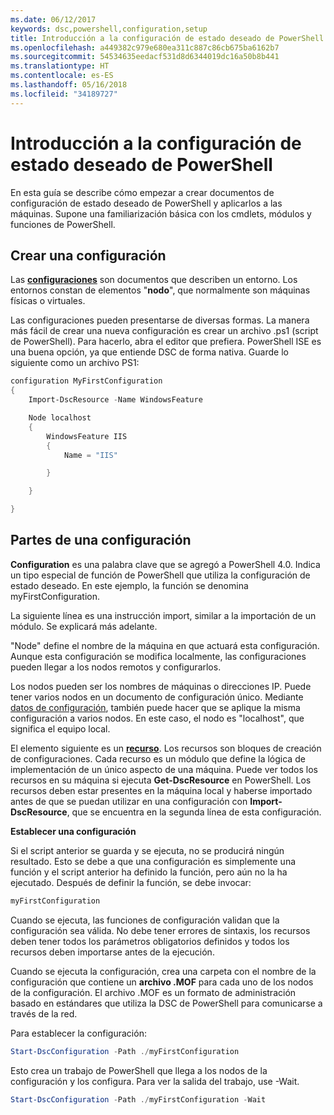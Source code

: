 ```yaml
---
ms.date: 06/12/2017
keywords: dsc,powershell,configuration,setup
title: Introducción a la configuración de estado deseado de PowerShell
ms.openlocfilehash: a449382c979e680ea311c887c86cb675ba6162b7
ms.sourcegitcommit: 54534635eedacf531d8d6344019dc16a50b8b441
ms.translationtype: HT
ms.contentlocale: es-ES
ms.lasthandoff: 05/16/2018
ms.locfileid: "34189727"
---
```

# <a name="getting-started-with-powershell-desired-state-configuration"></a>Introducción a la configuración de estado deseado de PowerShell #

En esta guía se describe cómo empezar a crear documentos de configuración de estado deseado de PowerShell y aplicarlos a las máquinas. Supone una familiarización básica con los cmdlets, módulos y funciones de PowerShell.


## <a name="create-a-configuration"></a>Crear una configuración ##

Las [**configuraciones**](https://msdn.microsoft.com/powershell/dsc/configurations) son documentos que describen un entorno. Los entornos constan de elementos "**nodo**", que normalmente son máquinas físicas o virtuales.

Las configuraciones pueden presentarse de diversas formas. La manera más fácil de crear una nueva configuración es crear un archivo .ps1 (script de PowerShell). Para hacerlo, abra el editor que prefiera. PowerShell ISE es una buena opción, ya que entiende DSC de forma nativa. Guarde lo siguiente como un archivo PS1:

```powershell
configuration MyFirstConfiguration
{
    Import-DscResource -Name WindowsFeature

    Node localhost
    {
        WindowsFeature IIS
        {
            Name = "IIS"

        }

    }

}
```
## <a name="parts-of-a-configuration"></a>Partes de una configuración ##
**Configuration** es una palabra clave que se agregó a PowerShell 4.0. Indica un tipo especial de función de PowerShell que utiliza la configuración de estado deseado. En este ejemplo, la función se denomina myFirstConfiguration.

La siguiente línea es una instrucción import, similar a la importación de un módulo. Se explicará más adelante.

"Node" define el nombre de la máquina en que actuará esta configuración. Aunque esta configuración se modifica localmente, las configuraciones pueden llegar a los nodos remotos y configurarlos.

Los nodos pueden ser los nombres de máquinas o direcciones IP. Puede tener varios nodos en un documento de configuración único. Mediante [datos de configuración](https://msdn.microsoft.com/powershell/dsc/configdata), también puede hacer que se aplique la misma configuración a varios nodos. En este caso, el nodo es "localhost", que significa el equipo local.

El elemento siguiente es un [**recurso**](https://msdn.microsoft.com/powershell/dsc/resources). Los recursos son bloques de creación de configuraciones. Cada recurso es un módulo que define la lógica de implementación de un único aspecto de una máquina. Puede ver todos los recursos en su máquina si ejecuta **Get-DscResource** en PowerShell. Los recursos deben estar presentes en la máquina local y haberse importado antes de que se puedan utilizar en una configuración con **Import-DscResource**, que se encuentra en la segunda línea de esta configuración.

**Establecer una configuración**

Si el script anterior se guarda y se ejecuta, no se producirá ningún resultado. Esto se debe a que una configuración es simplemente una función y el script anterior ha definido la función, pero aún no la ha ejecutado. Después de definir la función, se debe invocar:
```powershell
myFirstConfiguration
```

Cuando se ejecuta, las funciones de configuración validan que la configuración sea válida. No debe tener errores de sintaxis, los recursos deben tener todos los parámetros obligatorios definidos y todos los recursos deben importarse antes de la ejecución.

Cuando se ejecuta la configuración, crea una carpeta con el nombre de la configuración que contiene un **archivo .MOF** para cada uno de los nodos de la configuración. El archivo .MOF es un formato de administración basado en estándares que utiliza la DSC de PowerShell para comunicarse a través de la red.

Para establecer la configuración:
```powershell
Start-DscConfiguration -Path ./myFirstConfiguration
```
Esto crea un trabajo de PowerShell que llega a los nodos de la configuración y los configura. Para ver la salida del trabajo, use -Wait.
```powershell
Start-DscConfiguration -Path ./myFirstConfiguration -Wait
```